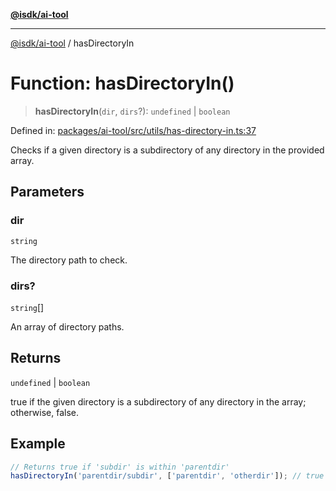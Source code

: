 [**@isdk/ai-tool**](../README.md)

***

[@isdk/ai-tool](../globals.md) / hasDirectoryIn

# Function: hasDirectoryIn()

> **hasDirectoryIn**(`dir`, `dirs`?): `undefined` \| `boolean`

Defined in: [packages/ai-tool/src/utils/has-directory-in.ts:37](https://github.com/isdk/ai-tool.js/blob/62dd65284e1c50d2e8546a14ae292154369bdb2c/src/utils/has-directory-in.ts#L37)

Checks if a given directory is a subdirectory of any directory in the provided array.

## Parameters

### dir

`string`

The directory path to check.

### dirs?

`string`[]

An array of directory paths.

## Returns

`undefined` \| `boolean`

true if the given directory is a subdirectory of any directory in the array; otherwise, false.

## Example

```ts
// Returns true if 'subdir' is within 'parentdir'
hasDirectoryIn('parentdir/subdir', ['parentdir', 'otherdir']); // true
```
